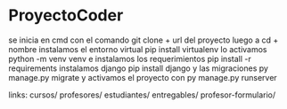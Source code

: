 # ProyectoCoder
se inicia en cmd con el comando git clone + url del proyecto
luego a cd + nombre 
instalamos el entorno virtual pip install virtualenv
lo activamos python -m venv venv
e instalamos los requerimientos pip install -r requirements
instalamos django pip install django
y las migraciones py manage.py migrate
y activamos el proyecto con py manage.py runserver

links: cursos/
profesores/
estudiantes/
entregables/
profesor-formulario/

